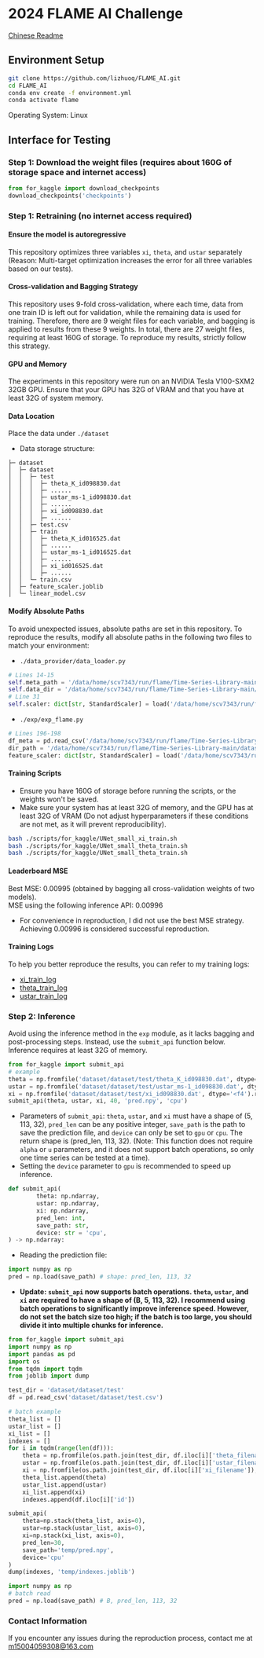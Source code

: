 # 2024 FLAME AI Challenge  
[Chinese Readme](README_zh.md)
## Environment Setup
```bash
git clone https://github.com/lizhuoq/FLAME_AI.git
cd FLAME_AI
conda env create -f environment.yml
conda activate flame
```
Operating System: Linux
## Interface for Testing
### Step 1: Download the weight files (requires about 160G of storage space and internet access)
```python
from for_kaggle import download_checkpoints
download_checkpoints('checkpoints')
```
### Step 1: Retraining (no internet access required)
#### Ensure the model is autoregressive  
This repository optimizes three variables `xi`, `theta`, and `ustar` separately (Reason: Multi-target optimization increases the error for all three variables based on our tests).  
#### Cross-validation and Bagging Strategy  
This repository uses 9-fold cross-validation, where each time, data from one train ID is left out for validation, while the remaining data is used for training. Therefore, there are 9 weight files for each variable, and bagging is applied to results from these 9 weights. In total, there are 27 weight files, requiring at least 160G of storage. To reproduce my results, strictly follow this strategy.  
#### GPU and Memory  
The experiments in this repository were run on an NVIDIA Tesla V100-SXM2 32GB GPU. Ensure that your GPU has 32G of VRAM and that you have at least 32G of system memory.  
#### Data Location
Place the data under `./dataset`  
- Data storage structure:  
```
├─ dataset  
│  ├─ dataset  
│  │  ├─ test  
│  │  │  ├─ theta_K_id098830.dat    
│  │  │  ├─ ......  
│  │  │  ├─ ustar_ms-1_id098830.dat  
│  │  │  ├─ ......  
│  │  │  ├─ xi_id098830.dat  
│  │  │  ├─ ......  
│  │  ├─ test.csv  
│  │  ├─ train  
│  │  │  ├─ theta_K_id016525.dat  
│  │  │  ├─ ......  
│  │  │  ├─ ustar_ms-1_id016525.dat  
│  │  │  ├─ ......  
│  │  │  ├─ xi_id016525.dat  
│  │  │  ├─ ......  
│  │  └─ train.csv  
│  ├─ feature_scaler.joblib  
│  └─ linear_model.csv  
```  
#### Modify Absolute Paths  
To avoid unexpected issues, absolute paths are set in this repository. To reproduce the results, modify all absolute paths in the following two files to match your environment:
- `./data_provider/data_loader.py`
```python
# Lines 14-15
self.meta_path = '/data/home/scv7343/run/flame/Time-Series-Library-main/dataset/dataset/train.csv'
self.data_dir = '/data/home/scv7343/run/flame/Time-Series-Library-main/dataset/dataset/train'
# Line 31
self.scaler: dict[str, StandardScaler] = load('/data/home/scv7343/run/flame/Time-Series-Library-main/dataset/feature_scaler.joblib')
```
- `./exp/exp_flame.py`
```python
# Lines 196-198
df_meta = pd.read_csv('/data/home/scv7343/run/flame/Time-Series-Library-main/dataset/dataset/test.csv')
dir_path = '/data/home/scv7343/run/flame/Time-Series-Library-main/dataset/dataset/test'
feature_scaler: dict[str, StandardScaler] = load('/data/home/scv7343/run/flame/Time-Series-Library-main/dataset/feature_scaler.joblib')
```
#### Training Scripts
- Ensure you have 160G of storage before running the scripts, or the weights won't be saved.
- Make sure your system has at least 32G of memory, and the GPU has at least 32G of VRAM (Do not adjust hyperparameters if these conditions are not met, as it will prevent reproducibility).
```bash
bash ./scripts/for_kaggle/UNet_small_xi_train.sh
bash ./scripts/for_kaggle/UNet_small_theta_train.sh
bash ./scripts/for_kaggle/UNet_small_theta_train.sh
```  
#### Leaderboard MSE      
Best MSE: 0.00995 (obtained by bagging all cross-validation weights of two models).  
MSE using the following inference API: 0.00996  
- For convenience in reproduction, I did not use the best MSE strategy. Achieving 0.00996 is considered successful reproduction.
#### Training Logs  
To help you better reproduce the results, you can refer to my training logs:  
- [xi_train_log](logs/xi_train_log.out)
- [theta_train_log](logs/theta_train_log.out)
- [ustar_train_log](logs/ustar_train_log.out)
### Step 2: Inference  
Avoid using the inference method in the `exp` module, as it lacks bagging and post-processing steps. Instead, use the `submit_api` function below.  
Inference requires at least 32G of memory.
```python
from for_kaggle import submit_api
# example
theta = np.fromfile('dataset/dataset/test/theta_K_id098830.dat', dtype='<f4').reshape(5, 113, 32) 
ustar = np.fromfile('dataset/dataset/test/ustar_ms-1_id098830.dat', dtype='<f4').reshape(5, 113, 32)
xi = np.fromfile('dataset/dataset/test/xi_id098830.dat', dtype='<f4').reshape(5, 113, 32)
submit_api(theta, ustar, xi, 40, 'pred.npy', 'cpu')
```
- Parameters of `submit_api`: `theta`, `ustar`, and `xi` must have a shape of (5, 113, 32), `pred_len` can be any positive integer, `save_path` is the path to save the prediction file, and `device` can only be set to `gpu` or `cpu`. The return shape is (pred_len, 113, 32). (Note: This function does not require `alpha` or `u` parameters, and it does not support batch operations, so only one time series can be tested at a time).
- Setting the `device` parameter to `gpu` is recommended to speed up inference.
```python
def submit_api(
        theta: np.ndarray, 
        ustar: np.ndarray, 
        xi: np.ndarray, 
        pred_len: int, 
        save_path: str, 
        device: str = 'cpu', 
) -> np.ndarray:
```
- Reading the prediction file:
```python
import numpy as np
pred = np.load(save_path) # shape: pred_len, 113, 32
```  
- **Update: `submit_api` now supports batch operations. `theta`, `ustar`, and `xi` are required to have a shape of (B, 5, 113, 32). I recommend using batch operations to significantly improve inference speed. However, do not set the batch size too high; if the batch is too large, you should divide it into multiple chunks for inference.**  
```python 
from for_kaggle import submit_api
import numpy as np
import pandas as pd
import os
from tqdm import tqdm
from joblib import dump

test_dir = 'dataset/dataset/test'
df = pd.read_csv('dataset/dataset/test.csv')

# batch example
theta_list = []
ustar_list = []
xi_list = []
indexes = []
for i in tqdm(range(len(df))):
    theta = np.fromfile(os.path.join(test_dir, df.iloc[i]['theta_filename']), dtype='<f4').reshape(5, 113, 32)
    ustar = np.fromfile(os.path.join(test_dir, df.iloc[i]['ustar_filename']), dtype='<f4').reshape(5, 113, 32)
    xi = np.fromfile(os.path.join(test_dir, df.iloc[i]['xi_filename']), dtype='<f4').reshape(5, 113, 32)
    theta_list.append(theta)
    ustar_list.append(ustar)
    xi_list.append(xi)
    indexes.append(df.iloc[i]['id'])

submit_api(
    theta=np.stack(theta_list, axis=0), 
    ustar=np.stack(ustar_list, axis=0), 
    xi=np.stack(xi_list, axis=0), 
    pred_len=30, 
    save_path='temp/pred.npy', 
    device='cpu'
)
dump(indexes, 'temp/indexes.joblib')
```  
```python
import numpy as np
# batch read
pred = np.load(save_path) # B, pred_len, 113, 32
```
### Contact Information  
If you encounter any issues during the reproduction process, contact me at m15004059308@163.com